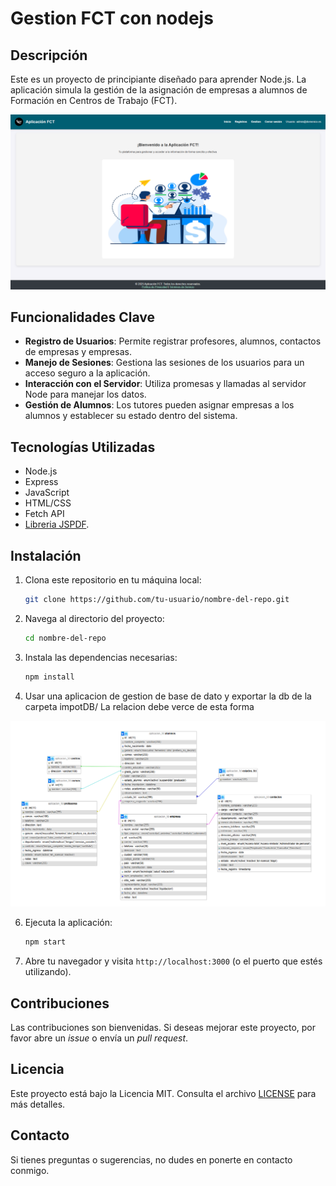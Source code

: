 # Gestion FCT con nodejs

## Descripción

Este es un proyecto de principiante diseñado para aprender Node.js. La aplicación simula la gestión de la asignación de empresas a alumnos de Formación en Centros de Trabajo (FCT).

<div align="center">
  <img src="imgGithub/inicioApp.png" alt="Inicio" width="900">
</div>

## Funcionalidades Clave

- **Registro de Usuarios**: Permite registrar profesores, alumnos, contactos de empresas y empresas.
- **Manejo de Sesiones**: Gestiona las sesiones de los usuarios para un acceso seguro a la aplicación.
- **Interacción con el Servidor**: Utiliza promesas y llamadas al servidor Node para manejar los datos.
- **Gestión de Alumnos**: Los tutores pueden asignar empresas a los alumnos y establecer su estado dentro del sistema.

## Tecnologías Utilizadas

- Node.js
- Express
- JavaScript
- HTML/CSS
- Fetch API
-  [Libreria JSPDF](https://github.com/parallax/jsPDF).

## Instalación

1. Clona este repositorio en tu máquina local:
   ```bash
   git clone https://github.com/tu-usuario/nombre-del-repo.git
   ```

2. Navega al directorio del proyecto:
   ```bash
   cd nombre-del-repo
   ```

3. Instala las dependencias necesarias:
   ```bash
   npm install
   ```

4. Usar una aplicacion de gestion de base de dato y exportar la db de la carpeta impotDB/
   La relacion debe verce de esta forma

<div align="center">
  <img src="imgGithub/estructuraDB.png" alt="Inicio" width="900">
</div>

6. Ejecuta la aplicación:
   ```bash
   npm start
   ```

5. Abre tu navegador y visita `http://localhost:3000` (o el puerto que estés utilizando).

## Contribuciones

Las contribuciones son bienvenidas. Si deseas mejorar este proyecto, por favor abre un *issue* o envía un *pull request*.

## Licencia

Este proyecto está bajo la Licencia MIT. Consulta el archivo [LICENSE](LICENSE) para más detalles.

## Contacto

Si tienes preguntas o sugerencias, no dudes en ponerte en contacto conmigo.
